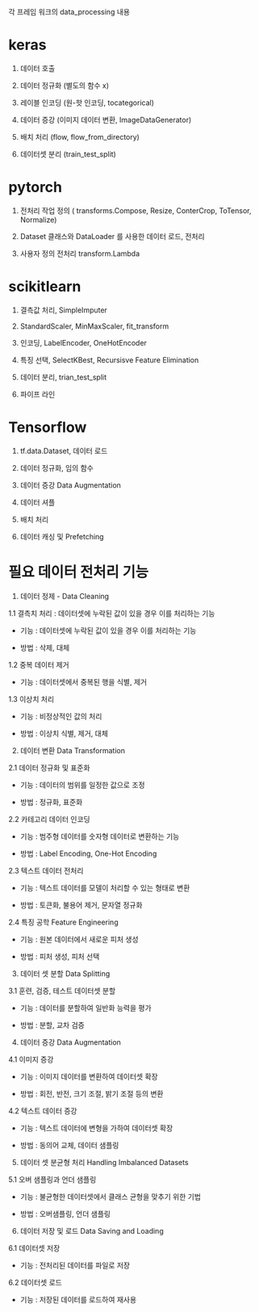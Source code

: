 각 프레임 워크의 data_processing 내용

# keras

1. 데이터 호출

2. 데이터 정규화 (별도의 함수 x)

3. 레이블 인코딩 (원-핫 인코딩, tocategorical)

4. 데이터 증강 (이미지 데이터 변환, ImageDataGenerator)

5. 배치 처리 (flow, flow_from_directory)

6. 데이터셋 분리 (train_test_split)

# pytorch

1. 전처리 작업 정의 ( transforms.Compose, Resize, ConterCrop, ToTensor, Normalize)

2. Dataset 클래스와 DataLoader 를 사용한 데이터 로드, 전처리

3. 사용자 정의 전처리 transform.Lambda

# scikitlearn

1. 결측값 처리, SimpleImputer

2. StandardScaler, MinMaxScaler, fit_transform

3. 인코딩, LabelEncoder, OneHotEncoder

4. 특징 선택, SelectKBest, Recursisve Feature Elimination

5. 데이터 분리, trian_test_split

6. 파이프 라인

# Tensorflow

1. tf.data.Dataset, 데이터 로드

2. 데이터 정규화, 임의 함수

3. 데이터 증강 Data Augmentation 

4. 데이터 셔플 

5. 배치 처리

6. 데이터 캐싱 및 Prefetching

# 필요 데이터 전처리 기능

1. 데이터 정제 - Data Cleaning

1.1 결측치 처리 : 데이터셋에 누락된 값이 있을 경우 이를 처리하는 기능

- 기능 : 데이터셋에 누락된 값이 있을 경우 이를 처리하는 기능

- 방법 : 삭제, 대체

1.2 중복 데이터 제거

- 기능 : 데이터셋에서 중복된 행을 식별, 제거

1.3 이상치 처리

- 기능 : 비정상적인 값의 처리

- 방법 : 이상치 식별, 제거,  대체

2. 데이터 변환 Data Transformation

2.1 데이터 정규화 및 표준화

- 기능 : 데이터의 범위를 일정한 값으로 조정

- 방법 : 정규화, 표준화

2.2 카테고리 데이터 인코딩

- 기능 : 범주형 데이터를 숫자형 데이터로 변환하는 기능

- 방법 : Label Encoding, One-Hot Encoding

2.3 텍스트 데이터 전처리

- 기능 : 텍스트 데이터를 모델이 처리할 수 있는 형태로 변환

- 방법 : 토큰화, 불용어 제거, 문자열 정규화

2.4 특징 공학 Feature Engineering

- 기능 : 원본 데이터에서 새로운 피처 생성

- 방법 : 피처 생성, 피처 선택

3. 데이터 셋 분할 Data Splitting

3.1 훈련, 검증, 테스트 데이터셋 분할

- 기능 : 데이터를 분할하여 일반화 능력을 평가

- 방법 : 분할, 교차 검증

4. 데이터 증강 Data Augmentation

4.1 이미지 증강

- 기능 : 이미지 데이터를 변환하여 데이터셋 확장

- 방법 : 회전, 반전, 크기 조절, 밝기 조절 등의 변환

4.2 텍스트 데이터 증강

- 기능 : 텍스트 데이터에 변형을 가하여 데이터셋 확장

- 방법 : 동의어 교체, 데이터 샘플링

5. 데이터 셋 분균형 처리 Handling Imbalanced Datasets

5.1 오버 샘플링과 언더 샘플링

- 기능 : 불균형한 데이터셋에서 클래스 균형을 맞추기 위한 기법

- 방법 : 오버샘플링, 언더 샘플링

6. 데이터 저장 및 로드 Data Saving and Loading

6.1 데이터셋 저장

- 기능 : 전처리된 데이터를 파일로 저장

6.2 데이터셋 로드

- 기능 : 저장된 데이터를 로드하여 재사용
